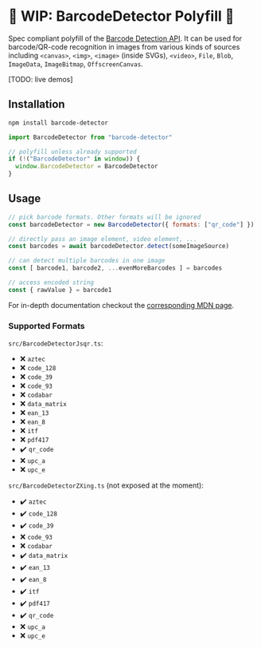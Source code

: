 # :construction: WIP: BarcodeDetector Polyfill :construction: 
Spec compliant polyfill of the [Barcode Detection API](https://wicg.github.io/shape-detection-api/#barcode-detection-api).
It can be used for barcode/QR-code recognition in images from various kinds of 
sources including `<canvas>`, `<img>`, `<image>` (inside SVGs), `<video>`, `File`, `Blob`, `ImageData`, `ImageBitmap`, `OffscreenCanvas`.

[TODO: live demos]

## Installation

```sh
npm install barcode-detector
```
```js
import BarcodeDetector from "barcode-detector"

// polyfill unless already supported
if (!("BarcodeDetector" in window)) {
  window.BarcodeDetector = BarcodeDetector
}
```

## Usage

```js
// pick barcode formats. Other formats will be ignored
const barcodeDetector = new BarcodeDetector({ formats: ["qr_code"] })

// directly pass an image element, video element, ...
const barcodes = await barcodeDetector.detect(someImageSource)

// can detect multiple barcodes in one image
const [ barcode1, barcode2, ...evenMoreBarcodes ] = barcodes

// access encoded string
const { rawValue } = barcode1
```

For in-depth documentation checkout the [corresponding MDN page](https://developer.mozilla.org/en-US/docs/Web/API/Barcode_Detection_API).

### Supported Formats

`src/BarcodeDetectorJsqr.ts`:
 - :x: `aztec`
 - :x: `code_128`
 - :x: `code_39`
 - :x: `code_93`
 - :x: `codabar`
 - :x: `data_matrix`
 - :x: `ean_13`
 - :x: `ean_8`
 - :x: `itf`
 - :x: `pdf417`
 - :heavy_check_mark: `qr_code` 
 - :x: `upc_a`
 - :x: `upc_e`

`src/BarcodeDetectorZXing.ts` (not exposed at the moment):
 - :heavy_check_mark: `aztec`
 - :heavy_check_mark: `code_128`
 - :heavy_check_mark: `code_39`
 - :x: `code_93`
 - :x: `codabar`
 - :heavy_check_mark: `data_matrix`
 - :heavy_check_mark: `ean_13`
 - :heavy_check_mark: `ean_8`
 - :heavy_check_mark: `itf`
 - :heavy_check_mark: `pdf417`
 - :heavy_check_mark: `qr_code` 
 - :x: `upc_a`
 - :x: `upc_e`
